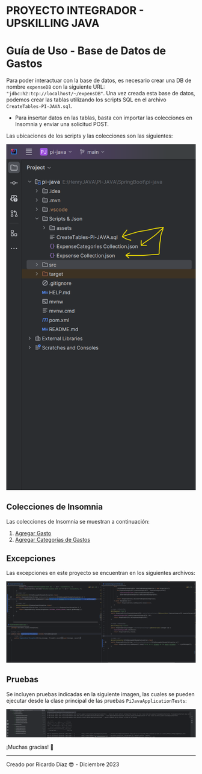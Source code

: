 # PROYECTO INTEGRADOR - UPSKILLING JAVA

# Guía de Uso - Base de Datos de Gastos

Para poder interactuar con la base de datos, es necesario crear una DB de nombre `expenseDB` con la siguiente URL: `"jdbc:h2:tcp://localhost/~/expensDB"`. Una vez creada esta base de datos, podemos crear las tablas utilizando los scripts SQL en el archivo `CreateTables-PI-JAVA.sql`.

- Para insertar datos en las tablas, basta con importar las colecciones en Insomnia y enviar una solicitud POST.

Las ubicaciones de los scripts y las colecciones son las siguientes:

![Scripts](/ScriptS&Json/assets/scripts.png)

## Colecciones de Insomnia

Las colecciones de Insomnia se muestran a continuación:

1. [Agregar Gasto](ScriptS&Json/assets/addExpense.png)
2. [Agregar Categorías de Gastos](ScriptS&Json/assets/addExpensesCategories.png)

## Excepciones

Las excepciones en este proyecto se encuentran en los siguientes archivos:

![Excepciones](ScriptS&Json/assets/exceptions.png)

## Pruebas

Se incluyen pruebas indicadas en la siguiente imagen, las cuales se pueden ejecutar desde la clase principal de las pruebas `PiJavaApplicationTests`:

![Pruebas Pasadas](ScriptS&Json/assets/testsPassed.png)

¡Muchas gracias! 🙌

---

Creado por Ricardo Díaz 😎 - Diciembre 2023